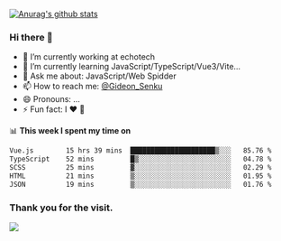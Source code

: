 [![Anurag's github stats](https://github-readme-stats.vercel.app/api?username=gideonsenku)](https://github.com/anuraghazra/github-readme-stats)
### Hi there 👋
- 🔭 I’m currently working at echotech
- 🌱 I’m currently learning JavaScript/TypeScript/Vue3/Vite...
- 💬 Ask me about: JavaScript/Web Spidder 
- 📫 How to reach me: [@Gideon_Senku](https://t.me/Gideon_Senku)
- 😄 Pronouns: ...
- ⚡ Fun fact: I ❤️ 🎵

📊 **This week I spent my time on**
<!--START_SECTION:waka-->

```txt
Vue.js        15 hrs 39 mins  █████████████████████▒░░░   85.76 %
TypeScript    52 mins         █▒░░░░░░░░░░░░░░░░░░░░░░░   04.78 %
SCSS          25 mins         ▓░░░░░░░░░░░░░░░░░░░░░░░░   02.29 %
HTML          21 mins         ▒░░░░░░░░░░░░░░░░░░░░░░░░   01.95 %
JSON          19 mins         ▒░░░░░░░░░░░░░░░░░░░░░░░░   01.76 %
```

<!--END_SECTION:waka-->


### Thank you for the visit.
![](http://profile-counter.glitch.me/gideonsenku/count.svg)
<!--
**GideonSenku/GideonSenku** is a ✨ _special_ ✨ repository because its `README.md` (this file) appears on your GitHub profile.

Here are some ideas to get you started:

- 🔭 I’m currently working on ...
- 🌱 I’m currently learning ...
- 👯 I’m looking to collaborate on ...
- 🤔 I’m looking for help with ...
- 💬 Ask me about ...
- 📫 How to reach me: ...
- 😄 Pronouns: ...
- ⚡ Fun fact: ...
-->
